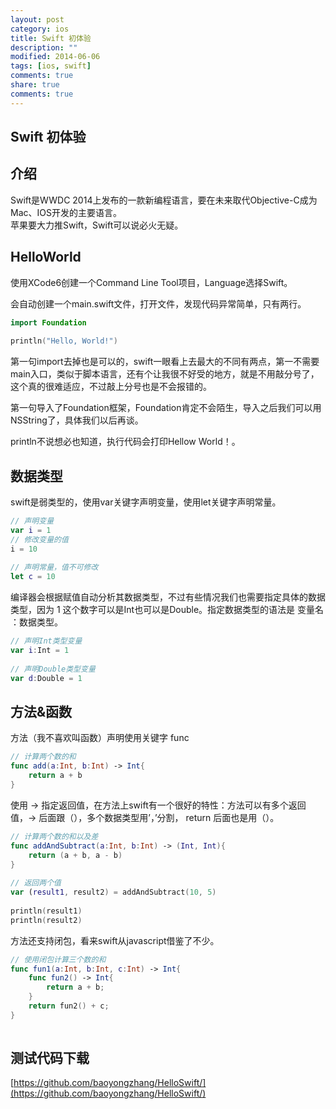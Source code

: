 ```yaml
---
layout: post
category: ios
title: Swift 初体验
description: ""
modified: 2014-06-06
tags: [ios, swift]
comments: true
share: true
comments: true
---
```


Swift 初体验
-

## 介绍
Swift是WWDC 2014上发布的一款新编程语言，要在未来取代Objective-C成为Mac、IOS开发的主要语言。  
苹果要大力推Swift，Swift可以说必火无疑。

## HelloWorld

使用XCode6创建一个Command Line Tool项目，Language选择Swift。

会自动创建一个main.swift文件，打开文件，发现代码异常简单，只有两行。

```swift
import Foundation
 
println("Hello, World!")
```

第一句import去掉也是可以的，swift一眼看上去最大的不同有两点，第一不需要main入口，类似于脚本语言，还有个让我很不好受的地方，就是不用敲分号了，这个真的很难适应，不过敲上分号也是不会报错的。

第一句导入了Foundation框架，Foundation肯定不会陌生，导入之后我们可以用NSString了，具体我们以后再谈。

println不说想必也知道，执行代码会打印Hellow World！。

## 数据类型

swift是弱类型的，使用var关键字声明变量，使用let关键字声明常量。

```swift
// 声明变量
var i = 1
// 修改变量的值
i = 10
 
// 声明常量，值不可修改
let c = 10
```

编译器会根据赋值自动分析其数据类型，不过有些情况我们也需要指定具体的数据类型，因为 1 这个数字可以是Int也可以是Double。指定数据类型的语法是 变量名 ：数据类型。

```swift
// 声明Int类型变量
var i:Int = 1
 
// 声明Double类型变量
var d:Double = 1
```

## 方法&函数

方法（我不喜欢叫函数）声明使用关键字 func

```swift
// 计算两个数的和
func add(a:Int, b:Int) -> Int{
    return a + b
}
```

使用 -> 指定返回值，在方法上swift有一个很好的特性：方法可以有多个返回值，-> 后面跟（），多个数据类型用’，’分割， return 后面也是用（）。

```swift
// 计算两个数的和以及差
func addAndSubtract(a:Int, b:Int) -> (Int, Int){
    return (a + b, a - b)
}
 
// 返回两个值
var (result1, result2) = addAndSubtract(10, 5)
 
println(result1)
println(result2)
```

方法还支持闭包，看来swift从javascript借鉴了不少。

```swift
// 使用闭包计算三个数的和
func fun1(a:Int, b:Int, c:Int) -> Int{
    func fun2() -> Int{
        return a + b;
    }
    return fun2() + c;
}
 
```

## 测试代码下载

[https://github.com/baoyongzhang/HelloSwift/](https://github.com/baoyongzhang/HelloSwift/)